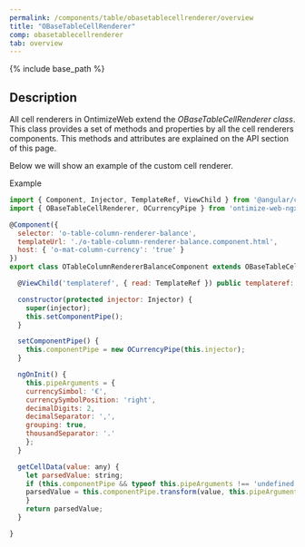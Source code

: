 ```yaml
---
permalink: /components/table/obasetablecellrenderer/overview
title: "OBaseTableCellRenderer"
comp: obasetablecellrenderer
tab: overview
---
```

{% include base_path %}

## Description

All cell renderers in OntimizeWeb extend the *OBaseTableCellRenderer class*. This class provides a set of methods and properties by all the cell renderers components. This methods and attributes are explained on the API section of this page.

Below we will show an example of the custom cell renderer.

Example
```javascript
import { Component, Injector, TemplateRef, ViewChild } from '@angular/core';
import { OBaseTableCellRenderer, OCurrencyPipe } from 'ontimize-web-ngx';

@Component({
  selector: 'o-table-column-renderer-balance',
  templateUrl: './o-table-column-renderer-balance.component.html',
  host: { 'o-mat-column-currency': 'true' }
})
export class OTableColumnRendererBalanceComponent extends OBaseTableCellRenderer {

  @ViewChild('templateref', { read: TemplateRef }) public templateref: TemplateRef<any>;

  constructor(protected injector: Injector) {
    super(injector);
    this.setComponentPipe();
  }

  setComponentPipe() {
    this.componentPipe = new OCurrencyPipe(this.injector);
  }

  ngOnInit() {
    this.pipeArguments = {
    currencySimbol: '€',
    currencySymbolPosition: 'right',
    decimalDigits: 2,
    decimalSeparator: ',',
    grouping: true,
    thousandSeparator: '.'
    };
  }

  getCellData(value: any) {
    let parsedValue: string;
    if (this.componentPipe && typeof this.pipeArguments !== 'undefined' && value !== undefined) {
    parsedValue = this.componentPipe.transform(value, this.pipeArguments);
    }
    return parsedValue;
  }

}
```
